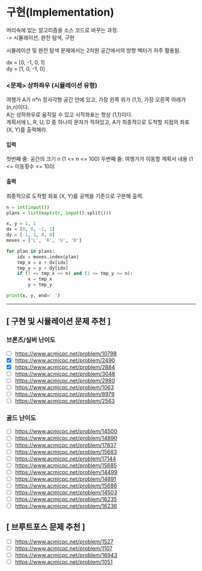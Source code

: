 # 구현(Implementation)

머리속에 있는 알고리즘을 소스 코드로 바꾸는 과정.  
-> 시뮬레이션, 완전 탐색, 구현

시뮬레이션 및 완전 탐색 문제에서는 2차원 공간에서의 방향 벡터가 자주 활용됨.

dx = [0, -1, 0, 1]  
dy = [1, 0, -1, 0]

### <문제> 상하좌우 (시뮬레이션 유형)

여행가 A가 n\*n 정사각형 공간 안에 있고, 가장 왼쪽 위가 (1,1), 가장 오른쪽 아래가 (n,n)이다.  
A는 상하좌우로 움직일 수 있고 시작좌표는 항상 (1,1)이다.  
계획서에 L, R, U, D 중 하나의 문자가 적혀있고, A가 최종적으로 도착할 지점의 좌표 (X, Y)를 출력해라.

#### 입력

첫번째 줄: 공간의 크기 n (1 <= n <= 100)
두번째 줄: 여행가가 이동할 계획서 내용 (1 <= 이동횟수 <= 100)

#### 출력

최종적으로 도착할 좌표 (X, Y)를 공백을 기준으로 구분해 출력.

```python
n = int(input())
plans = list(map(str, input().split()))

x, y = 1, 1
dx = [0, 0, -1, 1]
dy = [-1, 1, 0, 0]
moves = ['L', 'R', 'U', 'D']

for plan in plans:
    idx = moves.index(plan)
    tmp_x = x + dx[idx]
    tmp_y = y + dy[idx]
    if (1 <= tmp_x <= n) and (1 <= tmp_y <= n):
        x = tmp_x
        y = tmp_y

print(x, y, end=' ')
```

---

## [ 구현 및 시뮬레이션 문제 추천 ]

### 브론즈/실버 난이도

- [ ] https://www.acmicpc.net/problem/10798
- [x] https://www.acmicpc.net/problem/2490
- [x] https://www.acmicpc.net/problem/2884
- [ ] https://www.acmicpc.net/problem/3048
- [ ] https://www.acmicpc.net/problem/2980
- [ ] https://www.acmicpc.net/problem/1063
- [ ] https://www.acmicpc.net/problem/8979
- [ ] https://www.acmicpc.net/problem/2563

### 골드 난이도

- [ ] https://www.acmicpc.net/problem/14500
- [ ] https://www.acmicpc.net/problem/14890
- [ ] https://www.acmicpc.net/problem/17837
- [ ] https://www.acmicpc.net/problem/15683
- [ ] https://www.acmicpc.net/problem/17144
- [ ] https://www.acmicpc.net/problem/15685
- [ ] https://www.acmicpc.net/problem/14499
- [ ] https://www.acmicpc.net/problem/14891
- [ ] https://www.acmicpc.net/problem/15686
- [ ] https://www.acmicpc.net/problem/14503
- [ ] https://www.acmicpc.net/problem/16235
- [ ] https://www.acmicpc.net/problem/16236

## [ 브루트포스 문제 추천 ]

- [ ] https://www.acmicpc.net/problem/1527
- [ ] https://www.acmicpc.net/problem/1107
- [ ] https://www.acmicpc.net/problem/16943
- [ ] https://www.acmicpc.net/problem/1051
